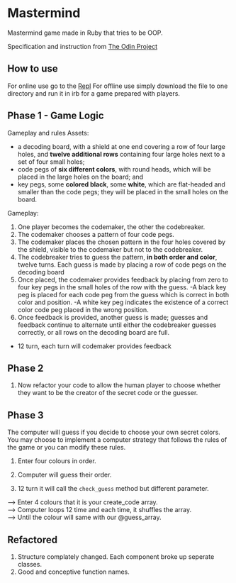 # Mastermind

Mastermind game made in Ruby that tries to be OOP.

Specification and instruction from [The Odin Project](https://www.theodinproject.com/paths/full-stack-ruby-on-rails/courses/ruby-programming/lessons/mastermind)

## How to use

For online use go to the [Repl](https://replit.com/@Burakkepuc/Mastermind#main.rb)
For offline use simply download the file to one directory and run it in irb for a game prepared with players.

## Phase 1 - Game Logic

Gameplay and rules
Assets:

- a decoding board, with a shield at one end covering a row of four large holes, and **twelve additional rows** containing four large holes next to a set of four small holes;
- code pegs of **six different colors**, with round heads, which will be placed in the large holes on the board; and
- key pegs, some **colored black**, some **white**, which are flat-headed and smaller than the code pegs; they will be placed in the small holes on the board.

Gameplay:

1. One player becomes the codemaker, the other the codebreaker.
2. The codemaker chooses a pattern of four code pegs.
3. The codemaker places the chosen pattern in the four holes covered by the shield, visible to the codemaker but not to the codebreaker.
4. The codebreaker tries to guess the pattern, **in both order and color**, twelve turns. Each guess is made by placing a row of code pegs on the decoding board
5. Once placed, the codemaker provides feedback by placing from zero to four key pegs in the small holes of the row with the guess.
   -A black key peg is placed for each code peg from the guess which is correct in both color and position.
   -A white key peg indicates the existence of a correct color code peg placed in the wrong position.
6. Once feedback is provided, another guess is made; guesses and feedback continue to alternate until either the codebreaker guesses correctly, or all rows on the decoding board are full.

- 12 turn, each turn will codemaker provides feedback

## Phase 2

1. Now refactor your code to allow the human player to choose whether they want to be the creator of the secret code or the guesser.

## Phase 3

The computer will guess if you decide to choose your own secret colors. You may choose to implement a computer strategy that follows the rules of the game or you can modify these rules.

1. Enter four colours in order.
2. Computer will guess their order.

3. 12 turn it will call the `check_guess` method but different parameter.

--> Enter 4 colours that it is your create_code array.  
--> Computer loops 12 time and each time, it shuffles the array.  
--> Until the colour will same with our @guess_array.

## Refactored

1. Structure complately changed. Each component broke up seperate classes.
2. Good and conceptive function names.
